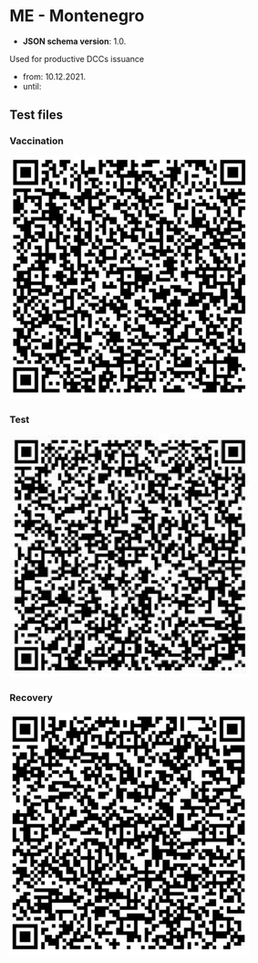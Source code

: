 # ME - Montenegro

* **JSON schema version**: 1.0.

Used for productive DCCs issuance
* from: 10.12.2021.
* until:

## Test files

### Vaccination

![VAC](VAC.png)

### Test

![TEST](TEST.png)

### Recovery

![REC](REC.png)


